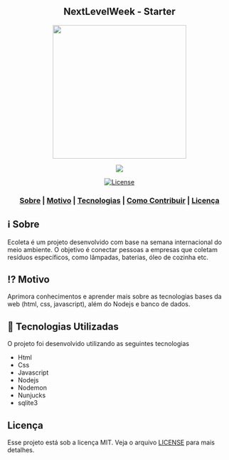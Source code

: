 <h2 align="center">
NextLevelWeek - Starter
</h2>

<p align="center"> 

<img src="https://raw.githubusercontent.com/DanielObara/NLW-1.0/master/.github/logo.svg?sanitize=true" width="300" heigth="300">

</p>

<p align="center">
<img src="https://camo.githubusercontent.com/e8ab4d776d1a3f635b04b0abcae9debbebd33a16/68747470733a2f2f73332d73612d656173742d312e616d617a6f6e6177732e636f6d2f726f636b6574736561742d63646e2f726f636b6574736561745f6c6f676f5f726f78612e706e67">
</p>

<p align="center">
  <a href="LICENSE" >
<img alt="License" src="https://img.shields.io/badge/license-MIT-%23F8952D">
  </a>
</p>

<h3 align="center">  
  <a href="#information_source-sobre">Sobre</a> |
  <a href="#interrobang-motivo">Motivo</a> | 
  <a href="#rocket-tecnologias-utilizadas">Tecnologias</a> | 
  <a href="#link-como-contribuir">Como Contribuir</a> | 
  <a href="#licença">Licença</a> 
</h3>


## :information_source: Sobre

Ecoleta é um projeto desenvolvido com base na semana internacional do meio ambiente. O objetivo é conectar pessoas a empresas que coletam resíduos específicos, como lâmpadas, baterias, óleo de cozinha etc.

## :interrobang: Motivo

Aprimora conhecimentos e aprender mais sobre as tecnologias bases da web (html, css, javascript), além do Nodejs e banco de dados.

## :rocket: Tecnologias Utilizadas

O projeto foi desenvolvido utilizando as seguintes tecnologias

- Html
- Css
- Javascript
- Nodejs
- Nodemon
- Nunjucks
- sqlite3


## Licença
Esse projeto está sob a licença MIT. Veja o arquivo [LICENSE](LICENSE) para mais detalhes.